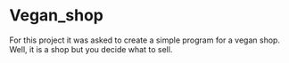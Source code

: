 # Vegan_shop
For this project it was asked to create a simple program for a vegan shop. Well, it is a shop but you decide what to sell.
